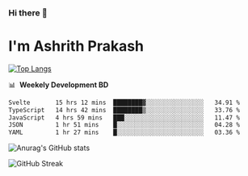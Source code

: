 ### Hi there 👋
# I'm Ashrith Prakash

[![Top Langs](https://github-readme-stats.vercel.app/api/top-langs/?username=xxcheckmatexx&count_private=true&include_all_commits=true&show_icons=true&line_height=20&title_color=FFFFFF&icon_color=FFFFFF&text_color=FFFFFF&bg_color=0D1117&langs_count=8)](https://github.com/anuraghazra/github-readme-stats)

📊 &nbsp;**Weekely Development BD**

<!--START_SECTION:waka-->

```txt
Svelte       15 hrs 12 mins  ████████▓░░░░░░░░░░░░░░░░   34.91 %
TypeScript   14 hrs 42 mins  ████████▒░░░░░░░░░░░░░░░░   33.76 %
JavaScript   4 hrs 59 mins   ███░░░░░░░░░░░░░░░░░░░░░░   11.47 %
JSON         1 hr 51 mins    █░░░░░░░░░░░░░░░░░░░░░░░░   04.28 %
YAML         1 hr 27 mins    █░░░░░░░░░░░░░░░░░░░░░░░░   03.36 %
```

<!--END_SECTION:waka-->

![Anurag's GitHub stats](https://github-readme-stats.vercel.app/api?username=xxcheckmatexx&count_private=true&show_icons=true&theme=merko)  

![GitHub Streak](http://github-readme-streak-stats.herokuapp.com?user=xxcheckmatexx&theme=merko&hide_border=true&date_format=M%20j%5B%2C%20Y%5D&fire=DD0E0B)
<br/>
